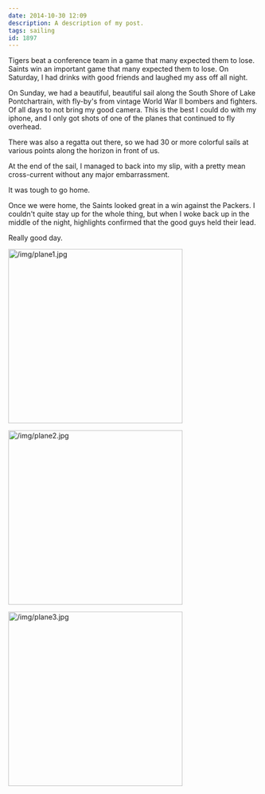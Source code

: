 ```yaml
---
date: 2014-10-30 12:09
description: A description of my post.
tags: sailing
id: 1897
---
```

Tigers beat a conference team in a game that many expected them to lose.  Saints win an important game that many expected them to lose.  On Saturday, I had drinks with good friends and laughed my ass off all night.

On Sunday, we had a beautiful, beautiful sail along the South Shore of Lake Pontchartrain, with fly-by's from vintage World War II bombers and fighters.  Of all days to not bring my good camera.  This is the best I could do with my iphone, and I only got shots of one of the planes that continued to fly overhead.
<!--more-->
There was also a regatta out there, so we had 30 or more colorful sails at various points along the horizon in front of us.

At the end of the sail, I managed to back into my slip, with a pretty mean cross-current without any major embarrassment.

It was tough to go home.

Once we were home, the Saints looked great in a win against the Packers.  I couldn't quite stay up for the whole thing, but when I woke back up in the middle of the night, highlights confirmed that the good guys held their lead.

Really good day. 

<a class="lightview centered" href="/img/plane1.jpg" data-lightview-caption="" data-lightview-group="group1"><img src="/img/plane1.jpg" alt="/img/plane1.jpg" width="350px"><br><span class="caption"></span></a>

<a class="lightview centered" href="/img/plane2.jpg" data-lightview-caption="" data-lightview-group="group1"><img src="/img/plane2.jpg" alt="/img/plane2.jpg" width="350px"><br><span class="caption"></span></a>

<a class="lightview centered" href="/img/plane3.jpg" data-lightview-caption="" data-lightview-group="group1"><img src="/img/plane3.jpg" alt="/img/plane3.jpg" width="350px"><br><span class="caption"></span></a>
